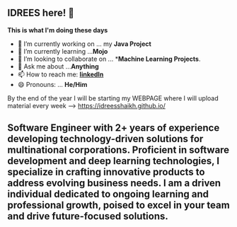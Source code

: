 ## IDREES here! 👋

**This is what I'm doing these days**

- 🔭 I’m currently working on ... my **Java Project**
- 🌱 I’m currently learning ...**Mojo**
- 👯 I’m looking to collaborate on ... ***Machine Learning Projects**.
- 💬 Ask me about ...**Anything**
- 📫 How to reach me: [**linkedIn**](https://www.linkedin.com/in/idreesrazak/)
- 😄 Pronouns: ... **He/Him**

By the end of the year I will be starting my WEBPAGE where I will upload material every week --> https://idreesshaikh.github.io/

## Software Engineer with 2+ years of experience developing technology-driven solutions for multinational corporations. Proficient in software development and deep learning technologies, I specialize in crafting innovative products to address evolving business needs. I am a driven individual dedicated to ongoing learning and professional growth, poised to excel in your team and drive future-focused solutions.
